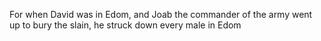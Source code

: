 For when David was in Edom, and Joab the commander of the army went up to bury the slain, he struck down every male in Edom
